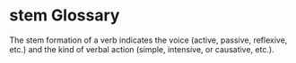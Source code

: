 # stem Glossary

The stem formation of a verb indicates the voice (active, passive, reflexive, etc.) and the kind of verbal action (simple, intensive, or causative, etc.).